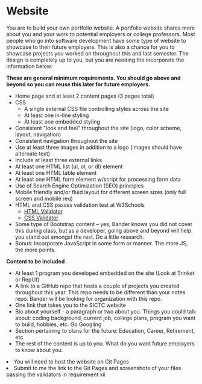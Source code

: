 # Website
<p>You are to build your own portfolio website. A portfolio website shares more about you and your work to potential
employers or college professors. Most people who go into software development have some type of website to
showcase to their future employers. This is also a chance for you to showcase projects you worked on throughout this
and last semester. The design is completely up to you, but you are needing the incorporate the information below:</p>

<strong>These are general minimum requirements. You should go above and beyond so you can reuse this later for future employers.</strong>
  <ul>
    <li>Home page and at least 2 content pages (3 pages total)</li>
    <li>CSS
      <ul>
      <li>A single external CSS file controlling styles across the site</li>
      <li>At least one in-line styling</li>
      <li>At least one embedded styling</li>
      </ul>
    <li>Consistent "look and feel" throughout the site (logo, color scheme, layout, navigation)</li>
    <li>Consistent navigation throughout the site</li>
    <li>Use at least three images in addition to a logo (images should have alternate text)</li>
    <li>Include at least three external links</li>
    <li>At least one HTML list (ul, ol, or dl) element</li>
    <li>At least one HTML table element</li>
    <li>At least one HTML form element w/script for processing form data</li>
    <li>Use of Search Engine Optimization (SEO) principles</li>
    <li>Mobile friendly and/or fluid layout for different screen sizes (only full screen and mobile req)</li>
    <li>HTML and CSS passes validation test at W3Schools
      <ul>
        <li><a href="https://validator.w3.org/">HTML Validator</a></li>
        <li><a href="https://jigsaw.w3.org/css-validator/">CSS Validator</a></li>
      </ul>
    </li>
    <li>Some type of Bootstrap content – yes, Bander knows you did not cover this during class, but as a developer, going above and beyond will help you stand out amongst the rest. Do a little research.</li>
    <li>Bonus: Incorporate JavaScript in some form or manner. The more JS, the more points.</li>
  </ul>

<strong>Content to be included</strong>
  <ul>
    <li>At least 1 program you developed embedded on the site (Look at Trinket or Repl.it)</li>
    <li>A link to a GitHub repo that hosts a couple of projects you created throughout this year. This repo needs to be different than your notes repo. Bander will be looking for organization with this repo.</li>
    <li>One link that takes you to the SICTC website</li>
    <li>Bio about yourself - a paragraph or two about you.  Things you could talk about:  coding background, current job, college plans, program you want to build, hobbies, etc.  Go Googling</li>
    <li>Section pertaining to plans for the future: Education, Career, Retirement, etc</li>
    <li>The rest of the content is up to you. What do you want future employers to know about you.</li>
  </ul>

  <li>You will need to host the website on Git Pages</li>
  <li>Submit to me the link to the Git Pages and screenshots of your files passing the validators in requirement xii</li>
